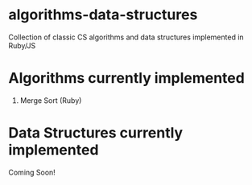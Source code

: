 # algorithms-data-structures
Collection of classic CS algorithms and data structures implemented in Ruby/JS

# Algorithms currently implemented

1. Merge Sort (Ruby)


# Data Structures currently implemented

Coming Soon!
